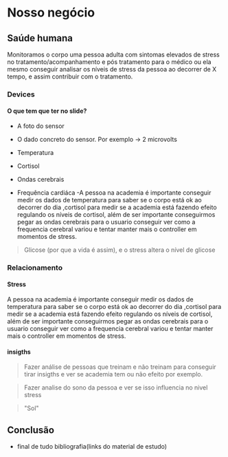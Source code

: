 # Nosso negócio

## Saúde humana

Monitoramos o corpo uma pessoa adulta com sintomas elevados de stress no tratamento/acompanhamento
e pós tratamento para o médico ou ela mesmo conseguir analisar os níveis de stress da pessoa
ao decorrer de X tempo, e assim contribuir com o tratamento.

### Devices

#### O que tem que ter no slide?

- A foto do sensor
- O dado concreto do sensor. Por exemplo -> 2 microvolts

- Temperatura
- Cortisol
- Ondas cerebrais
- Frequência cardiáca
  -A pessoa na academia é importante conseguir medir os dados de temperatura para saber se o corpo está ok ao decorrer do dia
  ,cortisol para medir se a academia está fazendo efeito regulando os níveis de cortisol,
  além de ser importante conseguirmos pegar as ondas cerebrais para o usuario conseguir ver como a frequencia cerebral variou
  e tentar manter mais o controller em momentos de stress.

> Glicose (por que a vida é assim), e o stress altera o nível de glicose

### Relacionamento

#### Stress

A pessoa na academia é importante conseguir medir os dados de temperatura para saber se o corpo está ok ao decorrer do dia
,cortisol para medir se a academia está fazendo efeito regulando os níveis de cortisol,
além de ser importante conseguirmos pegar as ondas cerebrais para o usuario conseguir ver como a frequencia cerebral variou
e tentar manter mais o controller em momentos de stress.

#### insigths

> Fazer análise de pessoas que treinam e não treinam para conseguir tirar insigths e ver se academia tem ou não efeito por exemplo.

> Fazer analise do sono da pessoa e ver se isso influencia no nivel stress

> "Sol"

## Conclusão

- final de tudo bibliografia(links do material de estudo)
